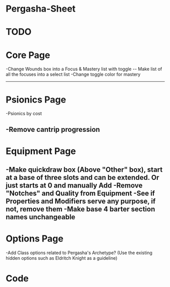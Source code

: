 # Pergasha-Sheet
# TODO

# Core Page
-Change Wounds box into a Focus & Mastery list with toggle -- Make list of all the focuses into a select list
-Change toggle color for mastery
<!-- -Change Effects and Conditions box into a features and traits list
-Add filler text to extra resources boxes (Class and other) to make the editable field obvious
-Change spell burnout to Psi Limit with a drop down option from 2 to 8
-Remove Fate and Inspiration and add two boxes like the speed one with editable field and title
-Change Background to Tribe/Clan
-Fix the clicking output of Psionics Save DC  -->
-----------------
# Psionics Page
<!-- -Change spell burnout to Psi Limit with a drop down option from 1 to 8 (Make it reference the value on core page? Like attack and DC) ---->
<!-- -Psionics Nullifying Conditions box  -->
-Psionics by cost
<!-- -Remove the added concentration in spellcard output -->
-Remove cantrip progression
-----------------
# Equipment Page
-Make quickdraw box (Above "Other" box), start at a base of three slots and can be extended. Or just starts at 0 and manually Add
-Remove "Notches" and Quality from Equipment
-See if Properties and Modifiers serve any purpose, if not, remove them
-Make base 4 barter section names unchangeable
-----------------
# Options Page
<!-- -Remove Custom Classes  -->
<!-- -Remove Spell Slot Modifiers  -->
-Add Class options related to Pergasha's Archetype? (Use the existing hidden options such as Eldritch Knight as a guideline)

# Code

<!-- - Comment any reference to unused classes to reduce the load (Bard, Cleric, Druid, Paladin. Sorcerer, Warlock and Wizard) -->


<!-- <div class="sheet-form-group">
  <label>Talent Progression:</label>
  <select name="attr_spell_damage_progression">
    <option value="" selected="selected">&mdash;</option>
    <option value="Cantrip Dice">CANTRIP DICE</option>
  </select>
</div> -->
